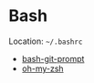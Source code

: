 Bash
====

Location: `~/.bashrc`

- [bash-git-prompt](https://github.com/magicmonty/bash-git-prompt)
- [oh-my-zsh](https://github.com/ohmyzsh/ohmyzsh)
